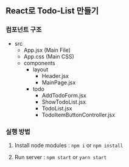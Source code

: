 ## React로 Todo-List 만들기

### 컴포넌트 구조

- src
  - App.jsx (Main File)
  - App.css (Main CSS)
  - components
    - layout
      - Header.jsx
      - MainPage.jsx
    - todo
      - AddTodoForm.jsx
      - ShowTodoList.jsx
      - TodoList.jsx
      - TodoItemButtonController.jsx

### 실행 방법

1. Install node modules : `npm i` or `npm install`

2. Run server : `npm start` or `yarn start`

